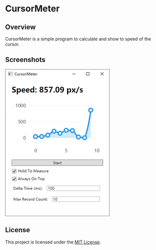 # CursorMeter
## Overview
CursorMeter is a simple program to calculate and show to speed of the cursor.

## Screenshots
![](./Screenshots/IMG-20250824180520.jpg)

## License
This project is licensed under the [MIT License](./LICENSE).